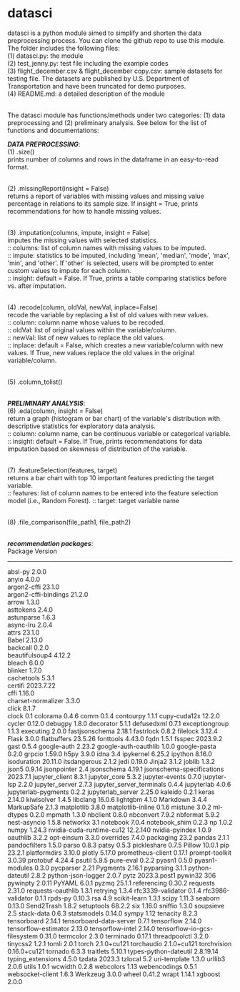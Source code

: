 # datasci
datasci is a python module aimed to simplify and shorten the data preprocessing process. You can clone the github repo to use this module. The folder includes the following files:<br>
(1) datasci.py: the module <br>
(2) test_jenny.py: test file including the example codes <br>
(3) flight_december.csv & flight_december copy.csv: sample datasets for testing file. The datasets are published by U.S. Department of Transportation and have been truncated for demo purposes.<br>
(4) README.md: a detailed description of the module <br><br>


The datasci module has functions/methods under two categories: (1) data preprocessing and (2) preliminary analysis. See below for the list of functions and documentations: <br>

*******DATA PREPROCESSING*******:<br>
(1) .size()<br>
    prints number of columns and rows in the dataframe in an easy-to-read format.<br><br>
    
(2) .missingReport(insight = False)<br>
    returns a report of variables with missing values and missing value percentage in relations to its sample size. If insight = True, prints recommendations for how to handle missing values.<br><br>
    
(3) .imputation(columns, impute, insight = False)<br>
    imputes the missing values with selected statistics.<br>
    :: columns: list of column names with missing values to be imputed.<br>
    :: impute: statistics to be imputed, including 'mean', 'median', 'mode', 'max', 'min', and 'other'. If 'other' is selected, users will be prompted to enter custom values to impute for each column.<br>
    :: insight: default = False. If True, prints a table comparing statistics before vs. after imputation.<br><br>
    
(4) .recode(column, oldVal, newVal, inplace=False)<br>
    recode the variable by replacing a list of old values with new values.<br>
    :: column: column name whose values to be recoded.<br>
    :: oldVal: list of original values within the variable/column.<br>
    :: newVal: list of new values to replace the old values.<br>
    :: inplace: default = False, which creates a new variable/column with new values. If True, new values replace the old values in the original variable/column.<br><br>
    
(5) .column_tolist()<br><br>


*******PRELIMINARY ANALYSIS*******:<br>
(6) .eda(column, insight = False)<br>
    return a graph (histogram or bar chart) of the variable's distribution with descriptive statistics for exploratory data analysis.<br>
    :: column: column name, can be continuous variable or categorical variable.<br>
    :: insight: default = False. If True, prints recommendations for data imputation based on skewness of distribution of the variable.<br><br>

(7) .featureSelection(features, target)<br>
    returns a bar chart with top 10 important features predicting the target variable.<br>
    :: features: list of column names to be entered into the feature selection model (i.e., Random Forest).
    :: target: target variable name<br><br>

(8) .file_comparison(file_path1, file_path2)<br><br>



*******recommendation packages*******:<br>
Package                      Version
---------------------------- ------------
absl-py                      2.0.0       
anyio                        4.0.0       
argon2-cffi                  23.1.0      
argon2-cffi-bindings         21.2.0      
arrow                        1.3.0       
asttokens                    2.4.0       
astunparse                   1.6.3       
async-lru                    2.0.4       
attrs                        23.1.0      
Babel                        2.13.0      
backcall                     0.2.0       
beautifulsoup4               4.12.2      
bleach                       6.0.0       
blinker                      1.7.0       
cachetools                   5.3.1       
certifi                      2023.7.22   
cffi                         1.16.0      
charset-normalizer           3.3.0       
click                        8.1.7       
clock                        0.1
colorama                     0.4.6
comm                         0.1.4
contourpy                    1.1.1
cupy-cuda12x                 12.2.0
cycler                       0.12.0
debugpy                      1.8.0
decorator                    5.1.1
defusedxml                   0.7.1
exceptiongroup               1.1.3
executing                    2.0.0
fastjsonschema               2.18.1
fastrlock                    0.8.2
filelock                     3.12.4
Flask                        3.0.0
flatbuffers                  23.5.26
fonttools                    4.43.0
fqdn                         1.5.1
fsspec                       2023.9.2
gast                         0.5.4
google-auth                  2.23.2
google-auth-oauthlib         1.0.0
google-pasta                 0.2.0
grpcio                       1.59.0
h5py                         3.9.0
idna                         3.4
ipykernel                    6.25.2
ipython                      8.16.0
isoduration                  20.11.0
itsdangerous                 2.1.2
jedi                         0.19.0
Jinja2                       3.1.2
joblib                       1.3.2
json5                        0.9.14
jsonpointer                  2.4
jsonschema                   4.19.1
jsonschema-specifications    2023.7.1
jupyter_client               8.3.1
jupyter_core                 5.3.2
jupyter-events               0.7.0
jupyter-lsp                  2.2.0
jupyter_server               2.7.3
jupyter_server_terminals     0.4.4
jupyterlab                   4.0.6
jupyterlab-pygments          0.2.2
jupyterlab_server            2.25.0
kaleido                      0.2.1
keras                        2.14.0
kiwisolver                   1.4.5
libclang                     16.0.6
lightgbm                     4.1.0
Markdown                     3.4.4
MarkupSafe                   2.1.3
matplotlib                   3.8.0
matplotlib-inline            0.1.6
mistune                      3.0.2
ml-dtypes                    0.2.0
mpmath                       1.3.0
nbclient                     0.8.0
nbconvert                    7.9.2
nbformat                     5.9.2
nest-asyncio                 1.5.8
networkx                     3.1
notebook                     7.0.4
notebook_shim                0.2.3
np                           1.0.2
numpy                        1.24.3
nvidia-cuda-runtime-cu12     12.2.140
nvidia-pyindex               1.0.9
oauthlib                     3.2.2
opt-einsum                   3.3.0
overrides                    7.4.0
packaging                    23.2
pandas                       2.1.1
pandocfilters                1.5.0
parso                        0.8.3
patsy                        0.5.3
pickleshare                  0.7.5
Pillow                       10.0.1
pip                          23.2.1
platformdirs                 3.10.0
plotly                       5.17.0
prometheus-client            0.17.1
prompt-toolkit               3.0.39
protobuf                     4.24.4
psutil                       5.9.5
pure-eval                    0.2.2
pyasn1                       0.5.0
pyasn1-modules               0.3.0
pycparser                    2.21
Pygments                     2.16.1
pyparsing                    3.1.1
python-dateutil              2.8.2
python-json-logger           2.0.7
pytz                         2023.3.post1
pywin32                      306
pywinpty                     2.0.11
PyYAML                       6.0.1
pyzmq                        25.1.1
referencing                  0.30.2
requests                     2.31.0
requests-oauthlib            1.3.1
retrying                     1.3.4
rfc3339-validator            0.1.4
rfc3986-validator            0.1.1
rpds-py                      0.10.3
rsa                          4.9
scikit-learn                 1.3.1
scipy                        1.11.3
seaborn                      0.13.0
Send2Trash                   1.8.2
setuptools                   68.2.2
six                          1.16.0
sniffio                      1.3.0
soupsieve                    2.5
stack-data                   0.6.3
statsmodels                  0.14.0
sympy                        1.12
tenacity                     8.2.3
tensorboard                  2.14.1
tensorboard-data-server      0.7.1
tensorflow                   2.14.0
tensorflow-estimator         2.13.0
tensorflow-intel             2.14.0
tensorflow-io-gcs-filesystem 0.31.0
termcolor                    2.3.0
terminado                    0.17.1
threadpoolctl                3.2.0
tinycss2                     1.2.1
tomli                        2.0.1
torch                        2.1.0+cu121
torchaudio                   2.1.0+cu121
torchvision                  0.16.0+cu121
tornado                      6.3.3
traitlets                    5.10.1
types-python-dateutil        2.8.19.14
typing_extensions            4.5.0
tzdata                       2023.3
tzlocal                      5.2
uri-template                 1.3.0
urllib3                      2.0.6
utils                        1.0.1
wcwidth                      0.2.8
webcolors                    1.13
webencodings                 0.5.1
websocket-client             1.6.3
Werkzeug                     3.0.0
wheel                        0.41.2
wrapt                        1.14.1
xgboost                      2.0.0
<br>